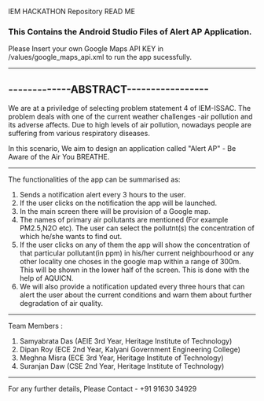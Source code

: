 IEM HACKATHON Repository READ ME

### This Contains the Android Studio Files of Alert AP Application.
Please Insert your own Google Maps API KEY in /values/google_maps_api.xml to run the app sucessfully.


--------------------------------------
-------------ABSTRACT-----------------
--------------------------------------

We are at a priviledge of selecting  problem statement 4 of IEM-ISSAC.
The problem deals with one of the current weather challenges -air pollution and its adverse affects.
Due to high levels of air pollution, nowadays people are suffering from various respiratory diseases.

In this scenario, We aim to design an application called "Alert AP" - Be Aware of the Air You BREATHE.

---------------------------------------

The functionalities of the app can be summarised as:

1. Sends a notification alert every 3 hours to the user.
2. If the user clicks on the notification the app will be launched.
3. In the main screen there will be provision of a Google map.
4. The names of primary air pollutants are mentioned (For example PM2.5,N2O etc). The user can select the pollutnt(s) the concentration of which he/she wants to find out. 
5. If the user clicks on any of them the app will show the concentration of that particular pollutant(in ppm) in his/her current neighbourhood or any other locality one choses in the google map within a range of 300m. This will be shown in the lower half of the screen. This is done with the help of AQUICN.
6. We will also provide a notification updated every three hours that can alert the user about the current conditions and warn them about further degradation of air quality.

----------------------------------------

Team Members :
1. Samyabrata Das (AEIE 3rd Year, Heritage Institute of Technology)
2. Dipan Roy (ECE 2nd Year, Kalyani Government Engineering College)
3. Meghna Misra (ECE 3rd Year, Heritage Institute of Technology)
4. Suranjan Daw (CSE 2nd Year, Heritage Institute of Technology)

----------------------------------------

For any further details, Please Contact - +91 91630 34929
